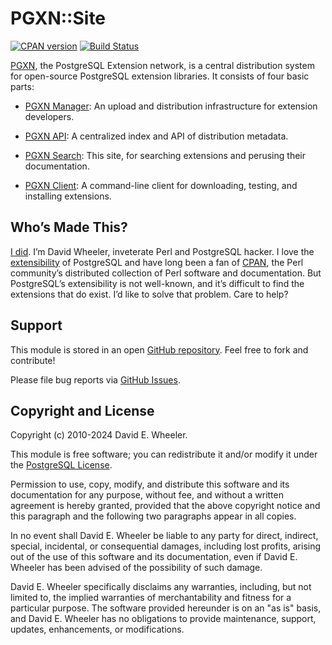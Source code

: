 PGXN::Site
==========

[![CPAN version](https://badge.fury.io/pl/PGXN-Site.svg)](https://badge.fury.io/pl/PGXN-Site)
[![Build Status](https://github.com/pgxn/pgxn-site/workflows/CI/badge.svg)](https://github.com/pgxn/pgxn-site/actions)

[PGXN](https://www.pgxn.org/), the PostgreSQL Extension network, is a central
distribution system for open-source PostgreSQL extension libraries. It consists
of four basic parts:

*   [PGXN Manager]: An upload and distribution infrastructure for extension
    developers.

*   [PGXN API]: A centralized index and API of distribution metadata.

*   [PGXN Search]: This site, for searching extensions and perusing their
    documentation.

*   [PGXN Client]: A command-line client for downloading, testing, and
    installing extensions.

Who’s Made This?
----------------

[I did]. I’m David Wheeler, inveterate Perl and PostgreSQL hacker. I love the
[extensibility] of PostgreSQL and have long been a fan of [CPAN], the Perl
community’s distributed collection of Perl software and documentation. But
PostgreSQL’s extensibility is not well-known, and it’s difficult to find the
extensions that do exist. I’d like to solve that problem. Care to help?

Support
-------

This module is stored in an open [GitHub repository]. Feel free to fork and
contribute!

Please file bug reports via [GitHub Issues].

Copyright and License
---------------------

Copyright (c) 2010-2024 David E. Wheeler.

This module is free software; you can redistribute it and/or modify it under the
[PostgreSQL License].

Permission to use, copy, modify, and distribute this software and its
documentation for any purpose, without fee, and without a written agreement is
hereby granted, provided that the above copyright notice and this paragraph and
the following two paragraphs appear in all copies.

In no event shall David E. Wheeler be liable to any party for direct, indirect,
special, incidental, or consequential damages, including lost profits, arising
out of the use of this software and its documentation, even if David E. Wheeler
has been advised of the possibility of such damage.

David E. Wheeler specifically disclaims any warranties, including, but not
limited to, the implied warranties of merchantability and fitness for a
particular purpose. The software provided hereunder is on an "as is" basis, and
David E. Wheeler has no obligations to provide maintenance, support, updates,
enhancements, or modifications.

  [PGXN Manager]: https://manager.pgxn.org/
  [PGXN API]: https://github.com/pgxn/pgxn-api/wiki/
  [PGXN Search]: https://pgxn.org/
  [PGXN Client]: https://pgxn.github.io/pgxnclient/
  [I did]: https://justatheory.com/ "Just a Theory"
  [extensibility]: https://www.postgresql.org/docs/current/static/extend.html
  [CPAN]: https://www.cpan.org/
  [PostgreSQL License]: https://www.opensource.org/licenses/postgresql
  [GitHub repository]: https://github.com/pgxn/pgxn-site/
  [GitHub Issues]: https://github.com/pgxn/pgxn-site/issues/
